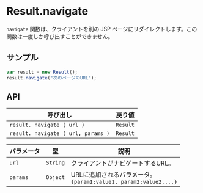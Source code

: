 # Result.navigate

`navigate` 関数は、クライアントを別の JSP ページにリダイレクトします。この関数は一度しか呼び出すことができません。

## サンプル

```javascript
var result = new Result();
result.navigate("次のページのURL");
```

## API

| 呼び出し | 戻り値 |
|---|---|
| `result. navigate ( url )` | `Result` |
| `result. navigate ( url, params )` | `Result` |

| パラメータ | 型 | 説明 |
|---|---|---|
| `url` | `String` | クライアントがナビゲートするURL。 |
| `params` | `Object` | URLに追加されるパラメータ。<br> ```{param1:value1, param2:value2,...}``` |